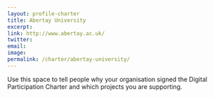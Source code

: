 ```yaml
---
layout: profile-charter
title: Abertay University
excerpt: 
link: http://www.abertay.ac.uk/
twitter: 
email: 
image: 
permalink: /charter/abertay-university/
---
```


Use this space to tell people why your organisation signed the Digital Participation Charter and which projects you are supporting.
